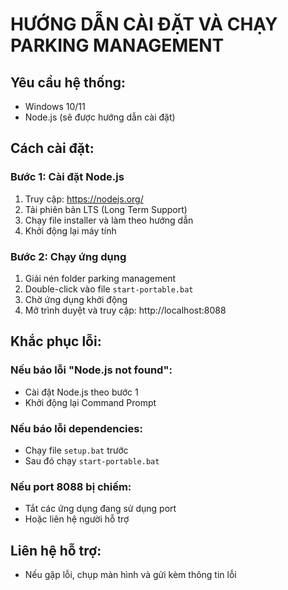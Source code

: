 # HƯỚNG DẪN CÀI ĐẶT VÀ CHẠY PARKING MANAGEMENT

## Yêu cầu hệ thống:
- Windows 10/11
- Node.js (sẽ được hướng dẫn cài đặt)

## Cách cài đặt:

### Bước 1: Cài đặt Node.js
1. Truy cập: https://nodejs.org/
2. Tải phiên bản LTS (Long Term Support)
3. Chạy file installer và làm theo hướng dẫn
4. Khởi động lại máy tính

### Bước 2: Chạy ứng dụng
1. Giải nén folder parking management
2. Double-click vào file `start-portable.bat`
3. Chờ ứng dụng khởi động
4. Mở trình duyệt và truy cập: http://localhost:8088

## Khắc phục lỗi:

### Nếu báo lỗi "Node.js not found":
- Cài đặt Node.js theo bước 1
- Khởi động lại Command Prompt

### Nếu báo lỗi dependencies:
- Chạy file `setup.bat` trước
- Sau đó chạy `start-portable.bat`

### Nếu port 8088 bị chiếm:
- Tắt các ứng dụng đang sử dụng port
- Hoặc liên hệ người hỗ trợ

## Liên hệ hỗ trợ:
- Nếu gặp lỗi, chụp màn hình và gửi kèm thông tin lỗi
